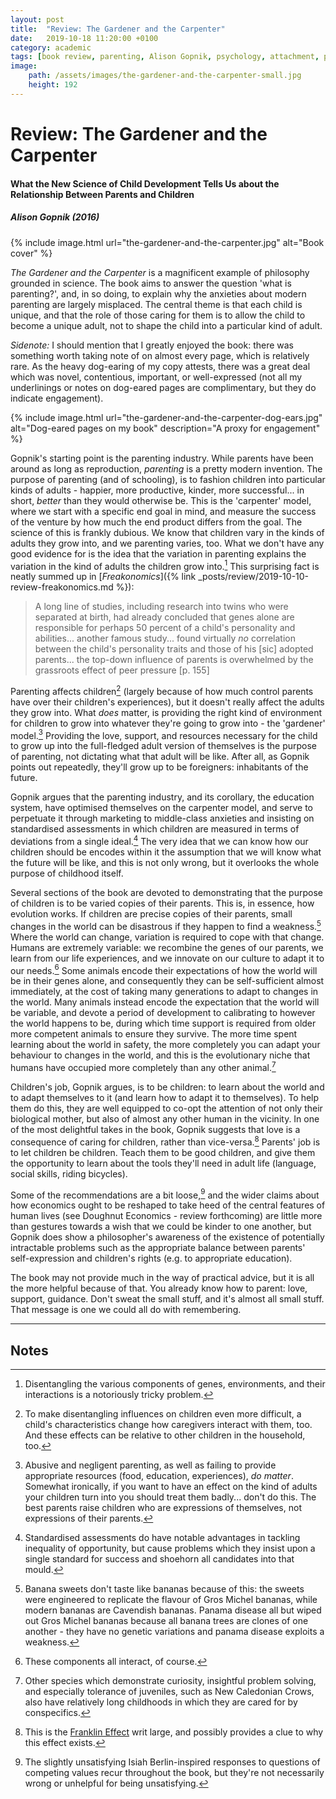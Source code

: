 ```yaml
---
layout: post
title:  "Review: The Gardener and the Carpenter"
date:   2019-10-18 11:20:00 +0100
category: academic
tags: [book review, parenting, Alison Gopnik, psychology, attachment, philosophy of mind, philosophy]
image: 
    path: /assets/images/the-gardener-and-the-carpenter-small.jpg
    height: 192
---
```


# Review: The Gardener and the Carpenter
#### What the New Science of Child Development Tells Us about the Relationship Between Parents and Children
##### Alison Gopnik (2016)

{% include image.html url="the-gardener-and-the-carpenter.jpg" alt="Book cover" %}

_The Gardener and the Carpenter_ is a magnificent example of philosophy grounded in science. The book aims to answer the question 'what is parenting?', and, in so doing, to explain why the anxieties about modern parenting are largely misplaced. The central theme is that each child is unique, and that the role of those caring for them is to allow the child to become a unique adult, not to shape the child into a particular kind of adult. 

_Sidenote:_ I should mention that I greatly enjoyed the book: there was something worth taking note of on almost every page, which is relatively rare. As the heavy dog-earing of my copy attests, there was a great deal which was novel, contentious, important, or well-expressed (not all my underlinings or notes on dog-eared pages are complimentary, but they do indicate engagement).

{% include image.html url="the-gardener-and-the-carpenter-dog-ears.jpg" alt="Dog-eared pages on my book" description="A proxy for engagement" %}

Gopnik's starting point is the parenting industry. While parents have been around as long as reproduction, _parenting_ is a pretty modern invention. The purpose of parenting (and of schooling), is to fashion children into particular kinds of adults - happier, more productive, kinder, more successful... in short, _better_ than they would otherwise be. This is the 'carpenter' model, where we start with a specific end goal in mind, and measure the success of the venture by how much the end product differs from the goal. The science of this is frankly dubious. We know that children vary in the kinds of adults they grow into, and we parenting varies, too. What we don't have any good evidence for is the idea that the variation in parenting explains the variation in the kind of adults the children grow into.[^1] This surprising fact is neatly summed up in [_Freakonomics_]({% link _posts/review/2019-10-10-review-freakonomics.md %}): 

> A long line of studies, including research into twins who were separated at birth, had already concluded that genes alone are responsible for perhaps 50 percent of a child's personality and abilities...  another famous study... found virtually _no_ correlation between the child's personality traits and those of his [sic] adopted parents... the top-down influence of parents is overwhelmed by the grassroots effect of peer pressure [p. 155]

Parenting affects children[^2] (largely because of how much control parents have over their children's experiences), but it doesn't really affect the adults they grow into. What _does_ matter, is providing the right kind of environment for children to grow into whatever they're going to grow into - the 'gardener' model.[^3] Providing the love, support, and resources necessary for the child to grow up into the full-fledged adult version of themselves is the purpose of parenting, not dictating what that adult will be like. After all, as Gopnik points out repeatedly, they'll grow up to be foreigners: inhabitants of the future. 

Gopnik argues that the parenting industry, and its corollary, the education system, have optimised themselves on the carpenter model, and serve to perpetuate it through marketing to middle-class anxieties and insisting on standardised assessments in which children are measured in terms of deviations from a single ideal.[^4] The very idea that we can know how our children should be encodes within it the assumption that we will know what the future will be like, and this is not only wrong, but it overlooks the whole purpose of childhood itself. 

Several sections of the book are devoted to demonstrating that the purpose of children is to be varied copies of their parents. This is, in essence, how evolution works. If children are precise copies of their parents, small changes in the world can be disastrous if they happen to find a weakness.[^5] Where the world can change, variation is required to cope with that change. Humans are extremely variable: we recombine the genes of our parents, we learn from our life experiences, and we innovate on our culture to adapt it to our needs.[^6] Some animals encode their expectations of how the world will be in their genes alone, and consequently they can be self-sufficient almost immediately, at the cost of taking many generations to adapt to changes in the world. Many animals instead encode the expectation that the world will be variable, and devote a period of development to calibrating to however the world happens to be, during which time support is required from older more competent animals to ensure they survive. The more time spent learning about the world in safety, the more completely you can adapt your behaviour to changes in the world, and this is the evolutionary niche that humans have occupied more completely than any other animal.[^7]

Children's job, Gopnik argues, is to be children: to learn about the world and to adapt themselves to it (and learn how to adapt it to themselves). To help them do this, they are well equipped to co-opt the attention of not only their biological mother, but also of almost any other human in the vicinity. In one of the most delightful takes in the book, Gopnik suggests that love is a consequence of caring for children, rather than vice-versa.[^8] Parents' job is to let children be children. Teach them to be good children, and give them the opportunity to learn about the tools they'll need in adult life (language, social skills, riding bicycles).

Some of the recommendations are a bit loose,[^9] and the wider claims about how economics ought to be reshaped to take heed of the central features of human lives (see Doughnut Economics - review forthcoming) are little more than gestures towards a wish that we could be kinder to one another, but Gopnik does show a philosopher's awareness of the existence of potentially intractable problems such as the appropriate balance between parents' self-expression and children's rights (e.g. to appropriate education).

The book may not provide much in the way of practical advice, but it is all the more helpful because of that. You already know how to parent: love, support, guidance. Don't sweat the small stuff, and it's almost all small stuff. That message is one we could all do with remembering.

---
## Notes

[^1]: Disentangling the various components of genes, environments, and their interactions is a notoriously tricky problem.

[^2]: To make disentangling influences on children even more difficult, a child's characteristics change how caregivers interact with them, too. And these effects can be relative to other children in the household, too.

[^3]: Abusive and negligent parenting, as well as failing to provide appropriate resources (food, education, experiences), _do matter_. Somewhat ironically, if you want to have an effect on the kind of adults your children turn into you should treat them badly... don't do this. The best parents raise children who are expressions of themselves, not expressions of their parents.

[^4]: Standardised assessments do have notable advantages in tackling inequality of opportunity, but cause problems which they insist upon a single standard for success and shoehorn all candidates into that mould.

[^5]: Banana sweets don't taste like bananas because of this: the sweets were engineered to replicate the flavour of Gros Michel bananas, while modern bananas are Cavendish bananas. Panama disease all but wiped out Gros Michel bananas because all banana trees are clones of one another - they have no genetic variations and panama disease exploits a weakness. 

[^6]: These components all interact, of course.

[^7]: Other species which demonstrate curiosity, insightful problem solving, and especially tolerance of juveniles, such as New Caledonian Crows, also have relatively long childhoods in which they are cared for by conspecifics.

[^8]: This is the [Franklin Effect](https://en.wikipedia.org/wiki/Ben_Franklin_effect) writ large, and possibly provides a clue to why this effect exists.

[^9]: The slightly unsatisfying Isiah Berlin-inspired responses to questions of competing values recur throughout the book, but they're not necessarily wrong or unhelpful for being unsatisfying.